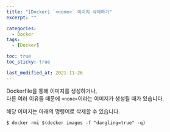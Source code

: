 ```yaml
---
title: "[Docker] `<none>` 이미지 삭제하기"
excerpt: ""

categories:
  - Docker
tags:
  - [Docker]

toc: true
toc_sticky: true

last_modified_at: 2021-11-26
---
```


Dockerfile을 통해 이미지를 생성하거나,   
다른 여러 이유들 때문에 `<none>`이라는 이미지가 생성될 때가 있습니다.

해당 이미지는 아래의 명령어로 삭제할 수 있습니다.

```
$ docker rmi $(docker images -f "dangling=true" -q)
```